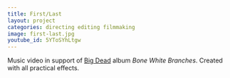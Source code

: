 ```yaml
---
title: First/Last
layout: project
categories: directing editing filmmaking
image: first-last.jpg
youtube_id: 5YToSYhLtgw
---
```


Music video in support of [Big Dead][] album _Bone White Branches_.
Created with all practical effects.

[big dead]: https://bigdead.bandcamp.com
